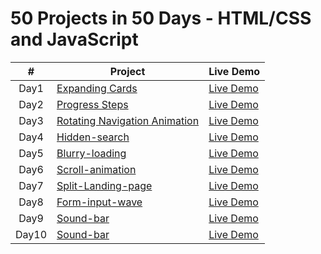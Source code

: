 
# 50 Projects in 50 Days - HTML/CSS and JavaScript





|  #  | Project                                                                                                                     | Live Demo                                                                         |
| :-: | --------------------------------------------------------------------------------------------------------------------------- | --------------------------------------------------------------------------------- |
| Day1  | [Expanding Cards](https://github.com/Yemresalcan/50days50Project/tree/main/Day%201)                                   | [Live Demo](https://50days50-project-day1.vercel.app/)               |
| Day2  | [Progress Steps](https://github.com/Yemresalcan/50days50Project/tree/main/Day%202/Progress%20Steps)                                      | [Live Demo](https://50days-50project-day2.netlify.app/)                |
| Day3  | [Rotating Navigation Animation](https://github.com/Yemresalcan/50days50Project/tree/main/Day%203/Rotating%20Navigation%20Animation)                       | [Live Demo](https://50days-50project-day3.netlify.app/) |
| Day4  | [Hidden-search](https://github.com/Yemresalcan/50days50Project/tree/main/Day%204/hidden-search)                       | [Live Demo](https://50days50project-day4.netlify.app/) |
| Day5  | [Blurry-loading](https://github.com/Yemresalcan/50days50Project/tree/main/Day%205/blurry-loading)                       | [Live Demo](https://50days50project-day5.netlify.app/) |
| Day6  | [Scroll-animation](https://github.com/Yemresalcan/50days50Project/tree/main/Day%206/scroll-animation)                       | [Live Demo](https://50days50project-day6.netlify.app/) |
| Day7  | [Split-Landing-page](https://github.com/Yemresalcan/50days50Project/tree/main/Day%207/split-landing-page)                       | [Live Demo](https://50days50project-day7.netlify.app/) |
| Day8  | [Form-input-wave](https://github.com/Yemresalcan/50days50Project/tree/main/Day%208/form-input-wave)                       | [Live Demo](https://50days50project-day8.netlify.app/) |
| Day9  | [Sound-bar](https://github.com/Yemresalcan/50days50Project/tree/main/Day%209/sound-bar)                       | [Live Demo](https://50days50project-day9.netlify.app/) |
| Day10  | [Sound-bar](https://github.com/Yemresalcan/50days50Project/tree/main/Day10/dad-jokes)                       | [Live Demo](https://50days50project-day10.netlify.app/) |
